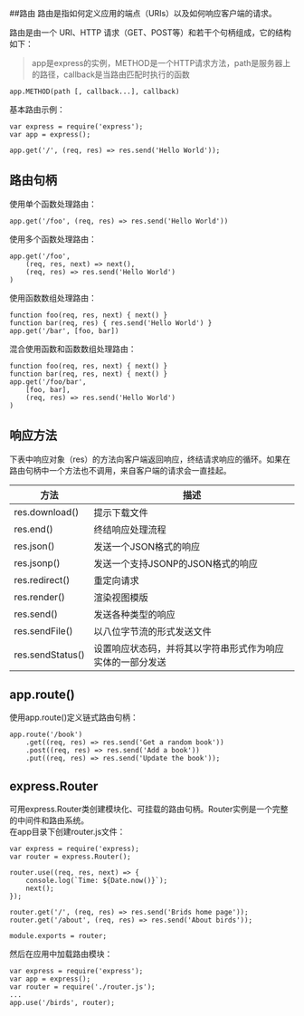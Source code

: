 ##路由
路由是指如何定义应用的端点（URIs）以及如何响应客户端的请求。

路由是由一个 URI、HTTP 请求（GET、POST等）和若干个句柄组成，它的结构如下：
> app是express的实例，METHOD是一个HTTP请求方法，path是服务器上的路径，callback是当路由匹配时执行的函数

    app.METHOD(path [, callback...], callback)
基本路由示例：

    var express = require('express');
    var app = express();

    app.get('/', (req, res) => res.send('Hello World'));
## 路由句柄
使用单个函数处理路由：

    app.get('/foo', (req, res) => res.send('Hello World'))
使用多个函数处理路由：

    app.get('/foo',
        (req, res, next) => next(),
        (req, res) => res.send('Hello World')
    )
使用函数数组处理路由：

    function foo(req, res, next) { next() }
    function bar(req, res) { res.send('Hello World') }
    app.get('/bar', [foo, bar])
混合使用函数和函数数组处理路由：

    function foo(req, res, next) { next() }
    function bar(req, res, next) { next() }
    app.get('/foo/bar',
        [foo, bar],
        (req, res) => res.send('Hello World')
    )
## 响应方法
下表中响应对象（res）的方法向客户端返回响应，终结请求响应的循环。如果在路由句柄中一个方法也不调用，来自客户端的请求会一直挂起。

方法              |   描述
----              |----
res.download()    |  提示下载文件
res.end()         |  终结响应处理流程
res.json()        |  发送一个JSON格式的响应
res.jsonp()       |  发送一个支持JSONP的JSON格式的响应
res.redirect()    |  重定向请求
res.render()      |  渲染视图模版
res.send()        |  发送各种类型的响应
res.sendFile()    |  以八位字节流的形式发送文件
res.sendStatus()  |  设置响应状态码，并将其以字符串形式作为响应实体的一部分发送
## app.route()
使用app.route()定义链式路由句柄：

    app.route('/book')
        .get((req, res) => res.send('Get a random book'))
        .post((req, res) => res.send('Add a book'))
        .put((req, res) => res.send('Update the book'));
## express.Router
可用express.Router类创建模块化、可挂载的路由句柄。Router实例是一个完整的中间件和路由系统。  
在app目录下创建router.js文件：

    var express = require('express);
    var router = express.Router();

    router.use((req, res, next) => {
        console.log(`Time: ${Date.now()}`);
        next();
    });

    router.get('/', (req, res) => res.send('Brids home page'));
    router.get('/about', (req, res) => res.send('About birds'));

    module.exports = router;
然后在应用中加载路由模块：

    var express = require('express');
    var app = express();
    var router = require('./router.js');
    ...
    app.use('/birds', router);